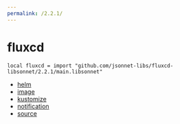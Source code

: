 ```yaml
---
permalink: /2.2.1/
---
```


# fluxcd

```jsonnet
local fluxcd = import "github.com/jsonnet-libs/fluxcd-libsonnet/2.2.1/main.libsonnet"
```



* [helm](helm/index.md)
* [image](image/index.md)
* [kustomize](kustomize/index.md)
* [notification](notification/index.md)
* [source](source/index.md)